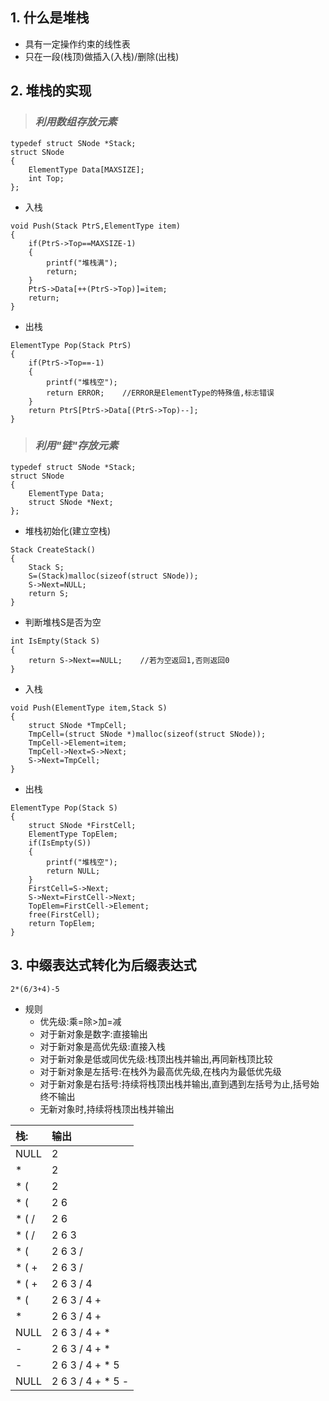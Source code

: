 ## 1. 什么是堆栈

* 具有一定操作约束的线性表
* 只在一段(栈顶)做插入(入栈)/删除(出栈) 

## 2. 堆栈的实现

> ### *利用数组存放元素*

```
typedef struct SNode *Stack;
struct SNode
{
    ElementType Data[MAXSIZE];
    int Top;
};
```

* 入栈

```
void Push(Stack PtrS,ElementType item)
{
    if(PtrS->Top==MAXSIZE-1)
    {
        printf("堆栈满");
        return;
    }
    PtrS->Data[++(PtrS->Top)]=item;
    return;
}
```

* 出栈

```
ElementType Pop(Stack PtrS)
{
    if(PtrS->Top==-1)
    {
        printf("堆栈空");
        return ERROR;    //ERROR是ElementType的特殊值,标志错误
    }
    return PtrS[PtrS->Data[(PtrS->Top)--];
}
```

> ### *利用"链"存放元素*

```
typedef struct SNode *Stack;
struct SNode
{
    ElementType Data;
    struct SNode *Next;
};
```

* 堆栈初始化(建立空栈)

```
Stack CreateStack()
{
    Stack S;
    S=(Stack)malloc(sizeof(struct SNode));
    S->Next=NULL;
    return S;
}
```

* 判断堆栈S是否为空

```
int IsEmpty(Stack S)
{
    return S->Next==NULL;    //若为空返回1,否则返回0
}
```
* 入栈

```
void Push(ElementType item,Stack S)
{
    struct SNode *TmpCell;
    TmpCell=(struct SNode *)malloc(sizeof(struct SNode));
    TmpCell->Element=item;
    TmpCell->Next=S->Next;
    S->Next=TmpCell;
}
```

* 出栈

```
ElementType Pop(Stack S)
{
    struct SNode *FirstCell;
    ElementType TopElem;
    if(IsEmpty(S))
    {
        printf("堆栈空");
        return NULL;
    }
    FirstCell=S->Next;
    S->Next=FirstCell->Next;
    TopElem=FirstCell->Element;
    free(FirstCell);
    return TopElem;
}
```

## 3. 中缀表达式转化为后缀表达式
    2*(6/3+4)-5  

* 规则
    * 优先级:乘=除>加=减
    * 对于新对象是数字:直接输出
    * 对于新对象是高优先级:直接入栈
    * 对于新对象是低或同优先级:栈顶出栈并输出,再同新栈顶比较
    * 对于新对象是左括号:在栈外为最高优先级,在栈内为最低优先级
    * 对于新对象是右括号:持续将栈顶出栈并输出,直到遇到左括号为止,括号始终不输出
    * 无新对象时,持续将栈顶出栈并输出

|栈:|输出|
|:-|:-|
|NULL|2|
|*|2|
|* (|2|
|* (|2 6|
|* ( /|2 6|
|* ( /|2 6 3|
|* (|2 6 3 /|
|* ( +|2 6 3 /| 
|* ( +|2 6 3 / 4|
|* (|2 6 3 / 4 +|
|*|2 6 3 / 4 +|
|NULL|2 6 3 / 4 + *|
|-|2 6 3 / 4 + *|
|-|2 6 3 / 4 + * 5|
|NULL|2 6 3 / 4 + * 5 -|
